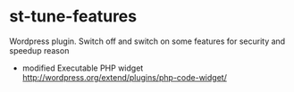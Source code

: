 # st-tune-features
Wordpress plugin.
Switch off and switch on some features for security and speedup reason
+ modified Executable PHP widget http://wordpress.org/extend/plugins/php-code-widget/
